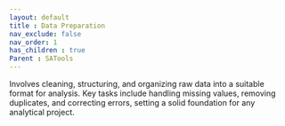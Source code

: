 ```yaml
---
layout: default
title : Data Preparation
nav_exclude: false
nav_order: 1
has_children : true
Parent : SATools
---
```



Involves cleaning, structuring, and organizing raw data into a suitable format for analysis. Key tasks include handling missing values, removing duplicates, and correcting errors, setting a solid foundation for any analytical project.
